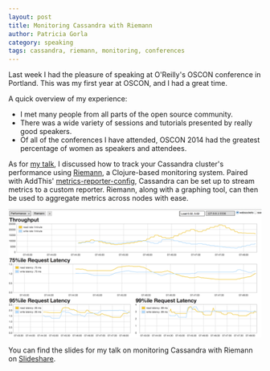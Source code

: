 ```yaml
---
layout: post
title: Monitoring Cassandra with Riemann
author: Patricia Gorla
category: speaking
tags: cassandra, riemann, monitoring, conferences
---
```


Last week I had the pleasure of speaking at O'Reilly's OSCON conference in Portland. This was my first year at OSCON, and I had a great time.

A quick overview of my experience:

- I met many people from all parts of the open source community.
- There was a wide variety of sessions and tutorials presented by really good speakers.
- Of all of the conferences I have attended, OSCON 2014 had the greatest percentage of women as speakers and attendees.

As for [my talk](http://www.oscon.com/oscon2014/public/schedule/detail/34587), I discussed how to track your Cassandra cluster's performance using [Riemann](http://riemann.io), a Clojure-based monitoring system. Paired with AddThis' [metrics-reporter-config](https://github.com/addthis/metrics-reporter-config), Cassandra can be set up to stream metrics to a custom reporter. Riemann, along with a graphing tool, can then be used to aggregate metrics across nodes with ease.

![Performance Dashboard](/files/2014-07-24-oscon/riemann-dashboard.png) 

You can find the slides for my talk on monitoring Cassandra with Riemann on [Slideshare](http://www.slideshare.net/PatriciaGorla/monitoring-cassandra-with-riemann).	

